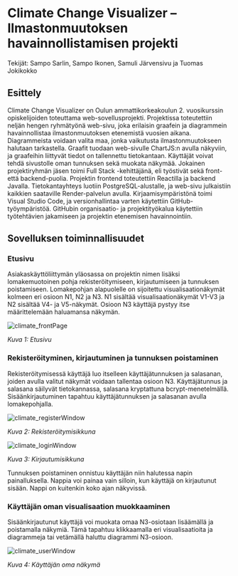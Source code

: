 # Climate Change Visualizer – Ilmastonmuutoksen havainnollistamisen projekti

Tekijät: Sampo Sarlin, Sampo Ikonen, Samuli Järvensivu ja Tuomas Jokikokko

## Esittely

Climate Change Visualizer on Oulun ammattikorkeakoulun 2. vuosikurssin opiskelijoiden toteuttama web-sovellusprojekti. Projektissa toteutettiin neljän hengen ryhmätyönä web-sivu, joka erilaisin graafein ja diagrammein havainnollistaa ilmastonmuutoksen etenemistä vuosien aikana. Diagrammeista voidaan valita maa, jonka vaikutusta ilmastonmuutokseen halutaan tarkastella. Graafit tuodaan web-sivulle ChartJS:n avulla näkyviin, ja graafeihin liittyvät tiedot on tallennettu tietokantaan. Käyttäjät voivat tehdä sivustolle oman tunnuksen sekä muokata näkymää.
Jokainen projektiryhmän jäsen toimi Full Stack -kehittäjänä, eli työstivät sekä front- että backend-puolia. Projektin frontend toteutettiin Reactilla ja backend Javalla. Tietokantayhteys luotiin PostgreSQL-alustalle, ja web-sivu julkaistiin kaikkien saataville Render-palvelun avulla. Kirjaamisympäristönä toimi Visual Studio Code, ja versionhallintaa varten käytettiin GitHub-työympäristöä. GitHubin organisaatio- ja projektityökalua käytettiin työtehtävien jakamiseen ja projektin etenemisen havainnointiin.

## Sovelluksen toiminnallisuudet

### Etusivu

Asiakaskäyttöliittymän yläosassa on projektin nimen lisäksi lomakemuotoinen pohja rekisteröitymiseen, kirjautumiseen ja tunnuksen poistamiseen. Lomakepohjan alapuolelle on sijoitettu visualisaationäkymät kolmeen eri osioon N1, N2 ja N3. N1 sisältää visualisaationäkymät V1-V3 ja N2 sisältää V4- ja V5-näkymät. Osioon N3 käyttäjä pystyy itse määrittelemään haluamansa näkymän.

![climate_frontPage](https://ibb.co/N1fFpmR)

*Kuva 1: Etusivu*

### Rekisteröityminen, kirjautuminen ja tunnuksen poistaminen

Rekisteröitymisessä käyttäjä luo itselleen käyttäjätunnuksen ja salasanan, joiden avulla valitut näkymät voidaan tallentaa osioon N3. Käyttäjätunnus ja salasana säilyvät tietokannassa, salasana kryptattuna bcrypt-menetelmällä. Sisäänkirjautuminen tapahtuu käyttäjätunnuksen ja salasanan avulla lomakepohjalla.

![climate_registerWindow](https://ibb.co/k90XR4N)

*Kuva 2: Rekisteröitymisikkuna*

![climate_loginWindow](https://ibb.co/PhkdP7D)

*Kuva 3: Kirjautumisikkuna*

Tunnuksen poistaminen onnistuu käyttäjän niin halutessa napin painalluksella. Nappia voi painaa vain silloin, kun käyttäjä on kirjautunut sisään. Nappi on kuitenkin koko ajan näkyvissä.

### Käyttäjän oman visualisaation muokkaaminen

Sisäänkirjautunut käyttäjä voi muokata omaa N3-osiotaan lisäämällä ja poistamalla näkymiä. Tämä tapahtuu klikkaamalla eri visualisaatioita ja diagrammeja tai vetämällä haluttu diagrammi N3-osioon.

![climate_userWindow](https://ibb.co/hDT3HCk)

*Kuva 4: Käyttäjän oma näkymä*